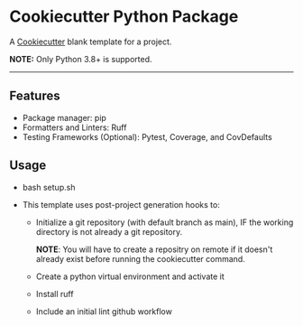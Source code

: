 # Cookiecutter Python Package

A [Cookiecutter](https://github.com/cookiecutter/cookiecutter) blank template for a project.

**NOTE:** Only Python 3.8+ is supported.

---

## Features
- Package manager: pip
- Formatters and Linters: Ruff
- Testing Frameworks (Optional): Pytest, Coverage, and CovDefaults

## Usage

- bash setup.sh

- This template uses post-project generation hooks to:
   - Initialize a git repository (with default branch as main), IF the working directory is not already a git repository.

     **NOTE**: You will have to create a repositry on remote if it doesn't already exist before running the cookiecutter command.
   - Create a python virtual environment and activate it
   - Install ruff
   - Include an initial lint github workflow

